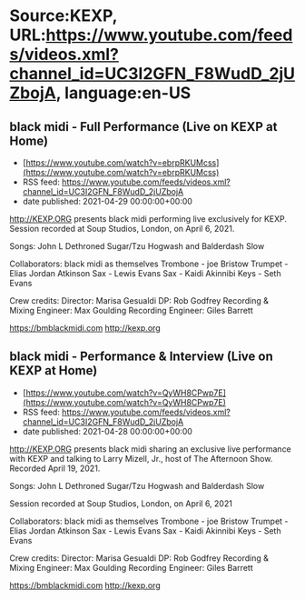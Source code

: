 # Source:KEXP, URL:https://www.youtube.com/feeds/videos.xml?channel_id=UC3I2GFN_F8WudD_2jUZbojA, language:en-US

## black midi - Full Performance (Live on KEXP at Home)
 - [https://www.youtube.com/watch?v=ebrpRKUMcss](https://www.youtube.com/watch?v=ebrpRKUMcss)
 - RSS feed: https://www.youtube.com/feeds/videos.xml?channel_id=UC3I2GFN_F8WudD_2jUZbojA
 - date published: 2021-04-29 00:00:00+00:00

http://KEXP.ORG presents black midi performing live exclusively for KEXP. Session recorded at Soup Studios, London, on April 6, 2021.

Songs:
John L
Dethroned
Sugar/Tzu
Hogwash and Balderdash
Slow

Collaborators:
black midi as themselves
Trombone - joe Bristow 
Trumpet - Elias Jordan Atkinson
Sax - Lewis Evans 
Sax - Kaidi Akinnibi 
Keys - Seth Evans 
 
Crew credits:
Director: Marisa Gesualdi
DP: Rob Godfrey
Recording & Mixing Engineer: Max Goulding
Recording Engineer: Giles Barrett

https://bmblackmidi.com
http://kexp.org

## black midi - Performance & Interview (Live on KEXP at Home)
 - [https://www.youtube.com/watch?v=QyWH8CPwp7E](https://www.youtube.com/watch?v=QyWH8CPwp7E)
 - RSS feed: https://www.youtube.com/feeds/videos.xml?channel_id=UC3I2GFN_F8WudD_2jUZbojA
 - date published: 2021-04-28 00:00:00+00:00

http://KEXP.ORG presents black midi sharing an exclusive live performance with KEXP and talking to Larry Mizell, Jr., host of The Afternoon Show. Recorded April 19, 2021.

Songs:
John L
Dethroned
Sugar/Tzu
Hogwash and Balderdash
Slow

Session recorded at Soup Studios, London, on April 6, 2021

Collaborators:
black midi as themselves
Trombone - joe Bristow 
Trumpet - Elias Jordan Atkinson
Sax - Lewis Evans 
Sax - Kaidi Akinnibi 
Keys - Seth Evans 
 
Crew credits:
Director: Marisa Gesualdi
DP: Rob Godfrey
Recording & Mixing Engineer: Max Goulding
Recording Engineer: Giles Barrett

https://bmblackmidi.com
http://kexp.org

